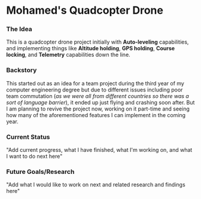 # Mohamed's Quadcopter Drone
### The Idea
This is a quadcopter drone project initially with **Auto-leveling** capabilities, and implementing things like **Altitude holding**, **GPS holding**, **Course locking**, and **Telemetry** capabilities down the line. 

### Backstory
This started out as an idea for a team project during the third year of my computer engineering degree but due to different issues including poor team commutation (_as we were all from different countries so there was a sort of language barrier_), it ended up just flying and crashing soon after. But I am planning to revive the project now, working on it part-time and seeing how many of the aforementioned features I can implement in the coming year.

### Current Status
"Add current progress, what I have finished, what I'm working on, and what I want to do next here"

### Future Goals/Research
"Add what I would like to work on next and related research and findings here"
